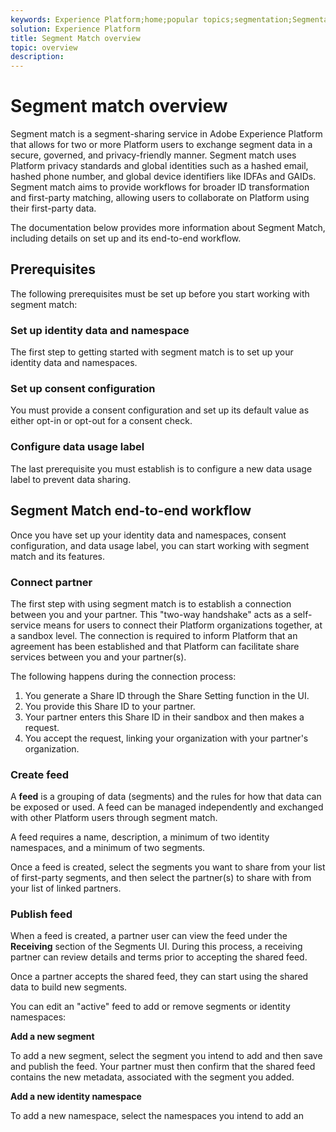 ```yaml
---
keywords: Experience Platform;home;popular topics;segmentation;Segmentation;segment match;Segment Match
solution: Experience Platform
title: Segment Match overview
topic: overview
description: 
---
```


# Segment match overview

Segment match is a segment-sharing service in Adobe Experience Platform that allows for two or more Platform users to exchange segment data in a secure, governed, and privacy-friendly manner. Segment match uses Platform privacy standards and global identities such as a hashed email, hashed phone number, and global device identifiers like IDFAs and GAIDs. Segment match aims to provide workflows for broader ID transformation and first-party matching, allowing users to collaborate on Platform using their first-party data.

The documentation below provides more information about Segment Match, including details on set up and its end-to-end workflow.

## Prerequisites

The following prerequisites must be set up before you start working with segment match:

### Set up identity data and namespace

The first step to getting started with segment match is to set up your identity data and namespaces.

### Set up consent configuration

You must provide a consent configuration and set up its default value as either opt-in or opt-out for a consent check.

### Configure data usage label

The last prerequisite you must establish is to configure a new data usage label to prevent data sharing.

## Segment Match end-to-end workflow

Once you have set up your identity data and namespaces, consent configuration, and data usage label, you can start working with segment match and its features.

### Connect partner

The first step with using segment match is to establish a connection between you and your partner. This "two-way handshake" acts as a self-service means for users to connect their Platform organizations together, at a sandbox level. The connection is required to inform Platform that an agreement has been established and that Platform can facilitate share services between you and your partner(s).

The following happens during the connection process:

1. You generate a Share ID through the Share Setting function in the UI.
2. You provide this Share ID to your partner.
3. Your partner enters this Share ID in their sandbox and then makes a request.
4. You accept the request, linking your organization with your partner's organization.

### Create feed

A **feed** is a grouping of data (segments) and the rules for how that data can be exposed or used. A feed can be managed independently and exchanged with other Platform users through segment match.

A feed requires a name, description, a minimum of two identity namespaces, and a minimum of two segments.

Once a feed is created, select the segments you want to share from your list of first-party segments, and then select the partner(s) to share with from your list of linked partners.

### Publish feed

When a feed is created, a partner user can view the feed under the **Receiving** section of the Segments UI. During this process, a receiving partner can review details and terms prior to accepting the shared feed. 

Once a partner accepts the shared feed, they can start using the shared data to build new segments.

You can edit an "active" feed to add or remove segments or identity namespaces:

**Add a new segment** 

To add a new segment, select the segment you intend to add and then save and publish the feed. Your partner must then confirm that the shared feed contains the new metadata, associated with the segment you added.

**Add a new identity namespace**

To add a new namespace, select the namespaces you intend to add an